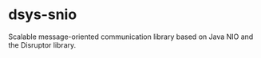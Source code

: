 dsys-snio
=========

Scalable message-oriented communication library based on Java NIO and the Disruptor library.
